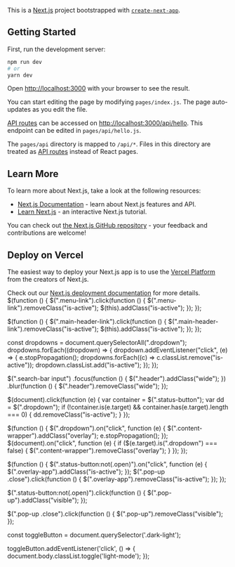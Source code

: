 This is a [Next.js](https://nextjs.org/) project bootstrapped with [`create-next-app`](https://github.com/vercel/next.js/tree/canary/packages/create-next-app).

## Getting Started

First, run the development server:

```bash
npm run dev
# or
yarn dev
```

Open [http://localhost:3000](http://localhost:3000) with your browser to see the result.

You can start editing the page by modifying `pages/index.js`. The page auto-updates as you edit the file.

[API routes](https://nextjs.org/docs/api-routes/introduction) can be accessed on [http://localhost:3000/api/hello](http://localhost:3000/api/hello). This endpoint can be edited in `pages/api/hello.js`.

The `pages/api` directory is mapped to `/api/*`. Files in this directory are treated as [API routes](https://nextjs.org/docs/api-routes/introduction) instead of React pages.

## Learn More

To learn more about Next.js, take a look at the following resources:

- [Next.js Documentation](https://nextjs.org/docs) - learn about Next.js features and API.
- [Learn Next.js](https://nextjs.org/learn) - an interactive Next.js tutorial.

You can check out [the Next.js GitHub repository](https://github.com/vercel/next.js/) - your feedback and contributions are welcome!

## Deploy on Vercel

The easiest way to deploy your Next.js app is to use the [Vercel Platform](https://vercel.com/new?utm_medium=default-template&filter=next.js&utm_source=create-next-app&utm_campaign=create-next-app-readme) from the creators of Next.js.

Check out our [Next.js deployment documentation](https://nextjs.org/docs/deployment) for more details.
$(function () {
 $(".menu-link").click(function () {
  $(".menu-link").removeClass("is-active");
  $(this).addClass("is-active");
 });
});

$(function () {
 $(".main-header-link").click(function () {
  $(".main-header-link").removeClass("is-active");
  $(this).addClass("is-active");
 });
});

const dropdowns = document.querySelectorAll(".dropdown");
dropdowns.forEach((dropdown) => {
 dropdown.addEventListener("click", (e) => {
  e.stopPropagation();
  dropdowns.forEach((c) => c.classList.remove("is-active"));
  dropdown.classList.add("is-active");
 });
});

$(".search-bar input")
 .focus(function () {
  $(".header").addClass("wide");
 })
 .blur(function () {
  $(".header").removeClass("wide");
 });

$(document).click(function (e) {
 var container = $(".status-button");
 var dd = $(".dropdown");
 if (!container.is(e.target) && container.has(e.target).length === 0) {
  dd.removeClass("is-active");
 }
});

$(function () {
 $(".dropdown").on("click", function (e) {
  $(".content-wrapper").addClass("overlay");
  e.stopPropagation();
 });
 $(document).on("click", function (e) {
  if ($(e.target).is(".dropdown") === false) {
   $(".content-wrapper").removeClass("overlay");
  }
 });
});

$(function () {
 $(".status-button:not(.open)").on("click", function (e) {
  $(".overlay-app").addClass("is-active");
 });
 $(".pop-up .close").click(function () {
  $(".overlay-app").removeClass("is-active");
 });
});

$(".status-button:not(.open)").click(function () {
 $(".pop-up").addClass("visible");
});

$(".pop-up .close").click(function () {
 $(".pop-up").removeClass("visible");
});

const toggleButton = document.querySelector('.dark-light');

toggleButton.addEventListener('click', () => {
  document.body.classList.toggle('light-mode');
});